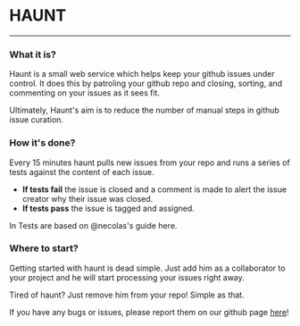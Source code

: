 # HAUNT

---

### What it is?

Haunt is a small web service which helps keep your github issues under control. It does this by patroling your github repo and closing, sorting, and commenting on your issues as it sees fit.

Ultimately, Haunt's aim is to reduce the number of manual steps in github issue curation.



### How it's done?

Every 15 minutes haunt pulls new issues from your repo and runs a series of tests against the content of each issue.

- **If tests fail** the issue is closed and a comment is made to alert the issue creator why their issue was closed.
- **If tests pass** the issue is tagged and assigned.

In Tests are based on @necolas's guide here.



### Where to start?

Getting started with haunt is dead simple. Just add him as a collaborator to your project and he will start processing your issues right away.

Tired of haunt? Just remove him from your repo! Simple as that.

If you have any bugs or issues, please report them on our github page [here](https://github.com/fat/haunt)!